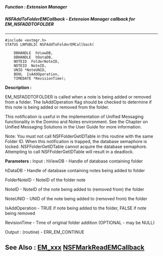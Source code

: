 ##### Function : Extension Manager
##### NSFAddToFolderEMCallback - Extension Manager callback for EM_NSFADDTOFOLDER
---
```
#include <extmgr.h>
STATUS LNPUBLIC NSFAddToFolderEMCallback(

	DBHANDLE  hViewDB,
	DBHANDLE  hDataDB,
	NOTEID  FolderNoteID,
	NOTEID  NoteID,
	UNID *NoteUNID,
	BOOL  IsAddOperation,
	TIMEDATE *RevisionTime);
```
**Description :**

EM_NSFADDTOFOLDER is called when a note is being added or removed  from a 
folder.  The IsAddOperation flag should be checked to determine if this note is 
being added or removed from the folder.

This notification is useful in the implementation of Unified Messaging 
functionality in the Domino and Notes environment.  See the Chapter on Unified 
Messaging Solutions in the User Guide for more information.

Note:  You must not call NSFFolderGetIDTable in this routine with the same 
Folder ID.  When this notification is trapped, the database semaphore is 
locked.  NSFFolderGetIDTable cannot acquire the database semaphore.  Attempting 
to call NSFFolderGetIDTable will result in a deadlock.

**Parameters :**
Input :
hViewDB  -  Handle of database containing folder

hDataDB  -  Handle of database containing notes being added to folder

FolderNoteID  -  NoteID of the folder note

NoteID  -  NoteID of the note being added to (removed from) the folder

NoteUNID  -  UNID of the note being added to (removed from) the folder

IsAddOperation  -  TRUE if note being added to the folder, FALSE if note being removed

RevisionTime  -  Time of original folder addition (OPTIONAL - may be NULL)

Output :
(routine)  -  ERR_EM_CONTINUE



**See Also :**
[EM_xxx](/domino-c-api-docs/reference/Symb/EM_xxx)
[NSFMarkReadEMCallback](/domino-c-api-docs/reference/Func/NSFMarkReadEMCallback)
---
